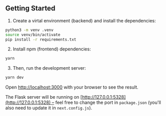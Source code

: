 ## Getting Started

1. Create a virtal environment (backend) and install the dependencies:

```bash
python3 -m venv .venv
source venv/bin/activate
pip install -r requirements.txt
```

2. Install npm (frontend) dependencies:

```bash
yarn
```

3. Then, run the development server:

```bash
yarn dev
```

Open [http://localhost:3000](http://localhost:3000) with your browser to see the result.

The Flask server will be running on [http://127.0.0.1:5328](http://127.0.0.1:5328) – feel free to change the port in `package.json` (you'll also need to update it in `next.config.js`).


